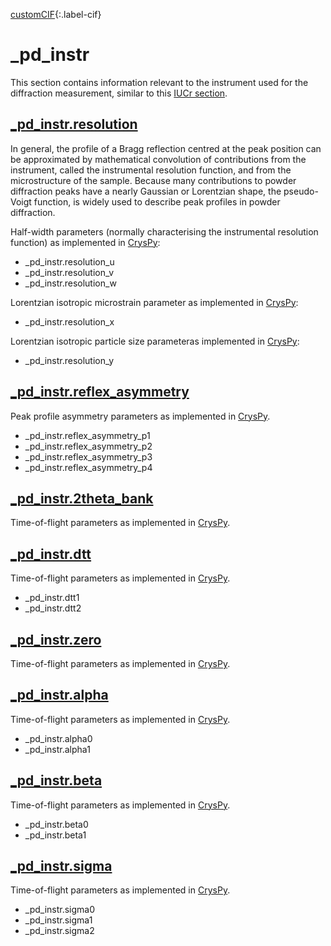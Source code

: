 [customCIF][0]{:.label-cif}

# \_pd_instr

This section contains information relevant to the instrument used for the
diffraction measurement, similar to this
[IUCr section](https://www.iucr.org/resources/cif/dictionaries/browse/cif_pd).

## [\_pd_instr.resolution](#)

In general, the profile of a Bragg reflection centred at the peak position can
be approximated by mathematical convolution of contributions from the
instrument, called the instrumental resolution function, and from the
microstructure of the sample. Because many contributions to powder diffraction
peaks have a nearly Gaussian or Lorentzian shape, the pseudo-Voigt function, is
widely used to describe peak profiles in powder diffraction.

Half-width parameters (normally characterising the instrumental resolution
function) as implemented in [CrysPy](https://cryspy.fr):

- \_pd_instr.resolution_u
- \_pd_instr.resolution_v
- \_pd_instr.resolution_w

Lorentzian isotropic microstrain parameter as implemented in
[CrysPy](https://cryspy.fr):

- \_pd_instr.resolution_x

Lorentzian isotropic particle size parameteras implemented in
[CrysPy](https://cryspy.fr):

- \_pd_instr.resolution_y

## [\_pd_instr.reflex_asymmetry](#)

Peak profile asymmetry parameters as implemented in [CrysPy](https://cryspy.fr).

- \_pd_instr.reflex_asymmetry_p1
- \_pd_instr.reflex_asymmetry_p2
- \_pd_instr.reflex_asymmetry_p3
- \_pd_instr.reflex_asymmetry_p4

## [\_pd_instr.2theta_bank](#)

Time-of-flight parameters as implemented in [CrysPy](https://cryspy.fr).

## [\_pd_instr.dtt](#)

Time-of-flight parameters as implemented in [CrysPy](https://cryspy.fr).

- \_pd_instr.dtt1
- \_pd_instr.dtt2

## [\_pd_instr.zero](#)

Time-of-flight parameters as implemented in [CrysPy](https://cryspy.fr).

## [\_pd_instr.alpha](#)

Time-of-flight parameters as implemented in [CrysPy](https://cryspy.fr).

- \_pd_instr.alpha0
- \_pd_instr.alpha1

## [\_pd_instr.beta](#)

Time-of-flight parameters as implemented in [CrysPy](https://cryspy.fr).

- \_pd_instr.beta0
- \_pd_instr.beta1

## [\_pd_instr.sigma](#)

Time-of-flight parameters as implemented in [CrysPy](https://cryspy.fr).

- \_pd_instr.sigma0
- \_pd_instr.sigma1
- \_pd_instr.sigma2

<!-- prettier-ignore-start -->
[0]: #
[1]: https://www.iucr.org/resources/cif/dictionaries/browse/cif_core
[2]: https://www.iucr.org/resources/cif/dictionaries/browse/cif_pd
<!-- prettier-ignore-end -->
